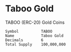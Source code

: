 # Taboo Gold

TABOO (ERC-20) Gold Coins

    Symbol          TABOO
    Name            Taboo Gold
    Decimals        6
    Total Supply    100,000,000
